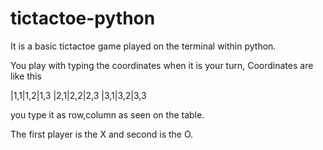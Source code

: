 # tictactoe-python
It is a basic tictactoe game played on the terminal within python.

You play with typing the coordinates when it is your turn,
Coordinates are like this

|1,1|1,2|1,3
|2,1|2,2|2,3
|3,1|3,2|3,3

you type it as row,column as seen on the table. 

The first player is the X
and second is the O.
